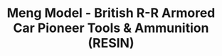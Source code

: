---
layout: product
title: "Meng Model - British R-R Armored Car Pioneer Tools & Ammunition (RESIN)"
price: "5700" 
desc: "N/A"
img_path: "/assets/img/MM-SPS-067.webp"
brand: "N/A"
available: false
special_offer: false
new: false
soon: false
cat: "010000"
subcat: "011000"
subsubcat: "0N/A"
sifra: "MM-SPS-067"
popular: false
spec: false
---